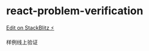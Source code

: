# react-problem-verification

[Edit on StackBlitz ⚡️](https://stackblitz.com/edit/react-problem-verification)

样例线上验证